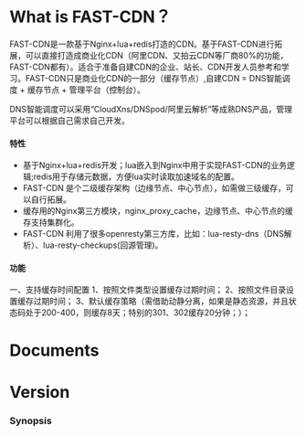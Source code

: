 # What is FAST-CDN？
FAST-CDN是一款基于Nginx+lua+redis打造的CDN。基于FAST-CDN进行拓展，可以直接打造成商业化CDN（阿里CDN、又拍云CDN等厂商80%的功能，FAST-CDN都有）。适合于准备自建CDN的企业、站长、CDN开发人员参考和学习。FAST-CDN只是商业化CDN的一部分（缓存节点）,自建CDN = DNS智能调度 + 缓存节点 + 管理平台（控制台）。

DNS智能调度可以采用“CloudXns/DNSpod/阿里云解析”等成熟DNS产品，管理平台可以根据自己需求自己开发。

#### 特性
- 基于Nginx+lua+redis开发；lua嵌入到Nginx中用于实现FAST-CDN的业务逻辑;redis用于存储元数据，方便lua实时读取加速域名的配置。
- FAST-CDN 是个二级缓存架构（边缘节点、中心节点），如需做三级缓存，可以自行拓展。
- 缓存用的Nginx第三方模块，nginx_proxy_cache，边缘节点、中心节点的缓存支持集群化。
- FAST-CDN 利用了很多openresty第三方库，比如：lua-resty-dns（DNS解析）、lua-resty-checkups(回源管理)。

#### 功能
一、支持缓存时间配置
  1、按照文件类型设置缓存过期时间；
  2、按照文件目录设置缓存过期时间；
  3、默认缓存策略（需借助动静分离，如果是静态资源，并且状态码处于200-400，则缓存8天；特别的301、302缓存20分钟；）；


# Documents

# Version

### Synopsis
